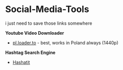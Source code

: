 # Social-Media-Tools
i just need to save those links somewhere 

<strong>Youtube Video Downloader</strong>
- [pl.loader.to](https://pl.loader.to/) - best, works in Poland always (1440p)

<strong>Hashtag Search Engine</strong>
- [Hashatit](https://www.hashatit.com/)
